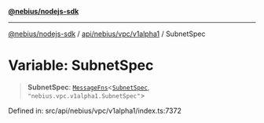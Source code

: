 [**@nebius/nodejs-sdk**](../../../../../README.md)

---

[@nebius/nodejs-sdk](../../../../../README.md) / [api/nebius/vpc/v1alpha1](../README.md) / SubnetSpec

# Variable: SubnetSpec

> **SubnetSpec**: [`MessageFns`](../../../../../runtime/protos/core/interfaces/MessageFns.md)\<[`SubnetSpec`](../interfaces/SubnetSpec.md), `"nebius.vpc.v1alpha1.SubnetSpec"`\>

Defined in: src/api/nebius/vpc/v1alpha1/index.ts:7372
